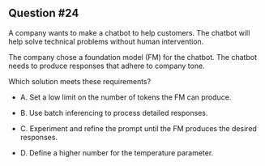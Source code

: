 ## Question #24

 A company wants to make a chatbot to help customers. The chatbot will help solve technical problems without human intervention.

The company chose a foundation model (FM) for the chatbot. The chatbot needs to produce responses that adhere to company tone.

Which solution meets these requirements?

- A. Set a low limit on the number of tokens the FM can produce.

- B. Use batch inferencing to process detailed responses.

- C. Experiment and refine the prompt until the FM produces the desired responses.

- D. Define a higher number for the temperature parameter.